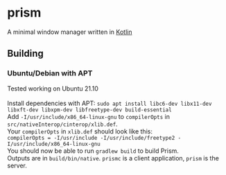 # prism
A minimal window manager written in [Kotlin](https://kotlinlang.org/)

## Building
### Ubuntu/Debian with APT
Tested working on Ubuntu 21.10<br>
<br>
Install dependencies with APT: `sudo apt install libc6-dev libx11-dev libxft-dev libxpm-dev libfreetype-dev build-essential`<br>
Add `-I/usr/include/x86_64-linux-gnu` to `compilerOpts` in `src/nativeInterop/cinterop/xlib.def`.<br>
Your `compilerOpts` in `xlib.def` should look like this:<br>
`compilerOpts = -I/usr/include -I/usr/include/freetype2 -I/usr/include/x86_64-linux-gnu`<br>
You should now be able to run `gradlew build` to build Prism.<br>
Outputs are in `build/bin/native`. `prismc` is a client application, `prism` is the server.
